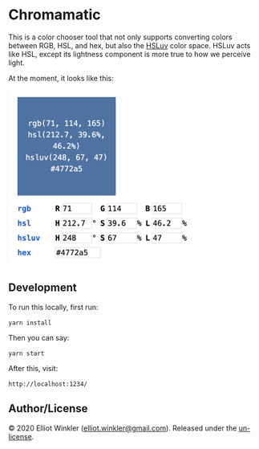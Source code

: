 # Chromamatic

This is a color chooser tool
that not only supports converting colors between RGB, HSL, and hex,
but also the [HSLuv][hsluv] color space.
HSLuv acts like HSL,
except its lightness component is more true to how we perceive light.

At the moment, it looks like this:

<img src="docs/screenshot-2020-03-07.png" height="350" />

[hsluv]: https://www.hsluv.org/

## Development

To run this locally, first run:

    yarn install

Then you can say:

    yarn start

After this, visit:

    http://localhost:1234/

## Author/License

© 2020 Elliot Winkler (<elliot.winkler@gmail.com>).
Released under the [un-license](LICENSE).
